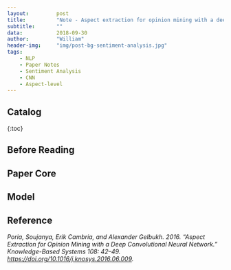```yaml
---
layout:         post
title:          "Note - Aspect extraction for opinion mining with a deep convolutional neural network"
subtitle:       ""
data:           2018-09-30
author:         "William"
header-img:     "img/post-bg-sentiment-analysis.jpg"
tags:
    - NLP
    - Paper Notes
    - Sentiment Analysis
    - CNN
    - Aspect-level
---
```


## Catalog

{:toc}

## Before Reading




## Paper Core



## Model



## Reference

*Poria, Soujanya, Erik Cambria, and Alexander Gelbukh. 2016. “Aspect Extraction for Opinion Mining with a Deep Convolutional Neural Network.” Knowledge-Based Systems 108: 42–49. https://doi.org/10.1016/j.knosys.2016.06.009.*